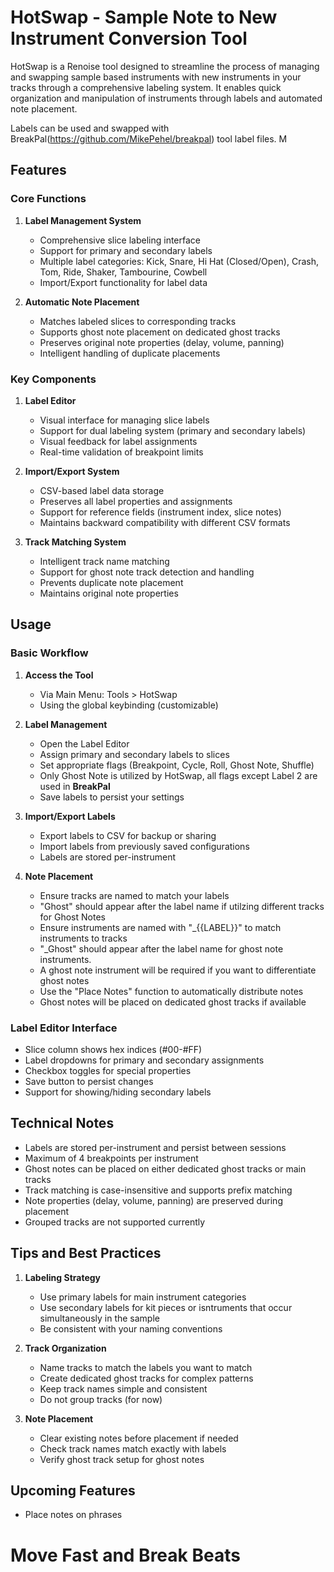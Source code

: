 # HotSwap - Sample Note to New Instrument Conversion Tool

HotSwap is a Renoise tool designed to streamline the process of managing and swapping sample based instruments with new instruments in your tracks through a comprehensive labeling system. It enables quick organization and manipulation of instruments through labels and automated note placement.

Labels can be used and swapped with BreakPal(https://github.com/MikePehel/breakpal) tool label files. M

## Features

### Core Functions

1. **Label Management System**
   - Comprehensive slice labeling interface
   - Support for primary and secondary labels
   - Multiple label categories: Kick, Snare, Hi Hat (Closed/Open), Crash, Tom, Ride, Shaker, Tambourine, Cowbell
   - Import/Export functionality for label data

3. **Automatic Note Placement**
   - Matches labeled slices to corresponding tracks
   - Supports ghost note placement on dedicated ghost tracks
   - Preserves original note properties (delay, volume, panning)
   - Intelligent handling of duplicate placements


### Key Components

1. **Label Editor**
   - Visual interface for managing slice labels
   - Support for dual labeling system (primary and secondary labels)
   - Visual feedback for label assignments
   - Real-time validation of breakpoint limits

2. **Import/Export System**
   - CSV-based label data storage
   - Preserves all label properties and assignments
   - Support for reference fields (instrument index, slice notes)
   - Maintains backward compatibility with different CSV formats

3. **Track Matching System**
   - Intelligent track name matching
   - Support for ghost note track detection and handling
   - Prevents duplicate note placement
   - Maintains original note properties

## Usage

### Basic Workflow

1. **Access the Tool**
   - Via Main Menu: Tools > HotSwap
   - Using the global keybinding (customizable)

2. **Label Management**
   - Open the Label Editor
   - Assign primary and secondary labels to slices
   - Set appropriate flags (Breakpoint, Cycle, Roll, Ghost Note, Shuffle)
    - Only Ghost Note is utilized by HotSwap, all flags except Label 2 are used in **BreakPal**
   - Save labels to persist your settings

3. **Import/Export Labels**
   - Export labels to CSV for backup or sharing
   - Import labels from previously saved configurations
   - Labels are stored per-instrument

4. **Note Placement**
   - Ensure tracks are named to match your labels
    - "Ghost" should appear after the label name if utilzing different tracks for Ghost Notes
   - Ensure instruments are named with "_{{LABEL}}" to match instruments to tracks
    - "_Ghost" should appear after the label name for ghost note instruments.
    - A ghost note instrument will be required if you want to differentiate ghost notes
   - Use the "Place Notes" function to automatically distribute notes
   - Ghost notes will be placed on dedicated ghost tracks if available

### Label Editor Interface

- Slice column shows hex indices (#00-#FF)
- Label dropdowns for primary and secondary assignments
- Checkbox toggles for special properties
- Save button to persist changes
- Support for showing/hiding secondary labels

## Technical Notes

- Labels are stored per-instrument and persist between sessions
- Maximum of 4 breakpoints per instrument
- Ghost notes can be placed on either dedicated ghost tracks or main tracks
- Track matching is case-insensitive and supports prefix matching
- Note properties (delay, volume, panning) are preserved during placement
- Grouped tracks are not supported currently

## Tips and Best Practices

1. **Labeling Strategy**
   - Use primary labels for main instrument categories
   - Use secondary labels for kit pieces or isntruments that occur simultaneously in the sample
   - Be consistent with your naming conventions

2. **Track Organization**
   - Name tracks to match the labels you want to match
   - Create dedicated ghost tracks for complex patterns
   - Keep track names simple and consistent
   - Do not group tracks (for now)

3. **Note Placement**
   - Clear existing notes before placement if needed
   - Check track names match exactly with labels
   - Verify ghost track setup for ghost notes

## Upcoming Features
- Place notes on phrases

# Move Fast and Break Beats
